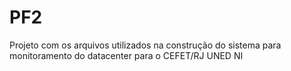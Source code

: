 # PF2
Projeto com os arquivos utilizados na construção do sistema para monitoramento do datacenter para o CEFET/RJ UNED NI
